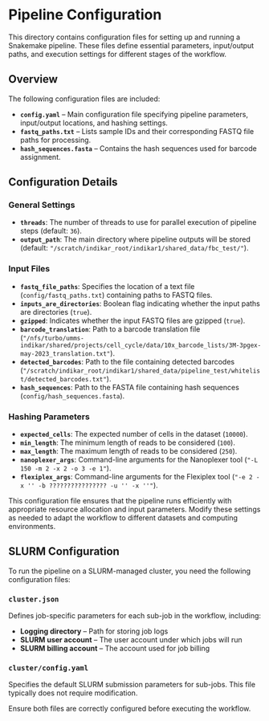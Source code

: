# Pipeline Configuration

This directory contains configuration files for setting up and running a Snakemake pipeline. These files define essential parameters, input/output paths, and execution settings for different stages of the workflow.

## Overview

The following configuration files are included:

- **`config.yaml`** – Main configuration file specifying pipeline parameters, input/output locations, and hashing settings.
- **`fastq_paths.txt`** – Lists sample IDs and their corresponding FASTQ file paths for processing.
- **`hash_sequences.fasta`** – Contains the hash sequences used for barcode assignment.

## Configuration Details

### General Settings

- **`threads`**: The number of threads to use for parallel execution of pipeline steps (default: `36`).
- **`output_path`**: The main directory where pipeline outputs will be stored (default: `"/scratch/indikar_root/indikar1/shared_data/fbc_test/"`).

### Input Files

- **`fastq_file_paths`**: Specifies the location of a text file (`config/fastq_paths.txt`) containing paths to FASTQ files.
- **`inputs_are_directories`**: Boolean flag indicating whether the input paths are directories (`true`).
- **`gzipped`**: Indicates whether the input FASTQ files are gzipped (`true`).
- **`barcode_translation`**: Path to a barcode translation file (`"/nfs/turbo/umms-indikar/shared/projects/cell_cycle/data/10x_barcode_lists/3M-3pgex-may-2023_translation.txt"`).
- **`detected_barcodes`**: Path to the file containing detected barcodes (`"/scratch/indikar_root/indikar1/shared_data/pipeline_test/whitelist/detected_barcodes.txt"`).
- **`hash_sequences`**: Path to the FASTA file containing hash sequences (`config/hash_sequences.fasta`).

### Hashing Parameters

- **`expected_cells`**: The expected number of cells in the dataset (`10000`).
- **`min_length`**: The minimum length of reads to be considered (`100`).
- **`max_length`**: The maximum length of reads to be considered (`250`).
- **`nanoplexer_args`**: Command-line arguments for the Nanoplexer tool (`"-L 150 -m 2 -x 2 -o 3 -e 1"`).
- **`flexiplex_args`**: Command-line arguments for the Flexiplex tool (`"-e 2 -x '' -b ???????????????? -u '' -x ''"`).

This configuration file ensures that the pipeline runs efficiently with appropriate resource allocation and input parameters. Modify these settings as needed to adapt the workflow to different datasets and computing environments.

## SLURM Configuration

To run the pipeline on a SLURM-managed cluster, you need the following configuration files:

### `cluster.json`
Defines job-specific parameters for each sub-job in the workflow, including:
- **Logging directory** – Path for storing job logs  
- **SLURM user account** – The user account under which jobs will run  
- **SLURM billing account** – The account used for job billing  

### `cluster/config.yaml`
Specifies the default SLURM submission parameters for sub-jobs. This file typically does not require modification.

Ensure both files are correctly configured before executing the workflow.